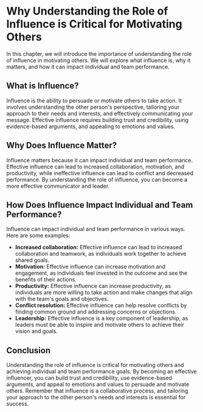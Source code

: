 # Why Understanding the Role of Influence is Critical for Motivating Others

In this chapter, we will introduce the importance of understanding the role of influence in motivating others. We will explore what influence is, why it matters, and how it can impact individual and team performance.

What is Influence?
------------------

Influence is the ability to persuade or motivate others to take action. It involves understanding the other person's perspective, tailoring your approach to their needs and interests, and effectively communicating your message. Effective influence requires building trust and credibility, using evidence-based arguments, and appealing to emotions and values.

Why Does Influence Matter?
--------------------------

Influence matters because it can impact individual and team performance. Effective influence can lead to increased collaboration, motivation, and productivity, while ineffective influence can lead to conflict and decreased performance. By understanding the role of influence, you can become a more effective communicator and leader.

How Does Influence Impact Individual and Team Performance?
----------------------------------------------------------

Influence can impact individual and team performance in various ways. Here are some examples:

* **Increased collaboration:** Effective influence can lead to increased collaboration and teamwork, as individuals work together to achieve shared goals.
* **Motivation:** Effective influence can increase motivation and engagement, as individuals feel invested in the outcome and see the benefits of their actions.
* **Productivity:** Effective influence can increase productivity, as individuals are more willing to take action and make changes that align with the team's goals and objectives.
* **Conflict resolution:** Effective influence can help resolve conflicts by finding common ground and addressing concerns or objections.
* **Leadership:** Effective influence is a key component of leadership, as leaders must be able to inspire and motivate others to achieve their vision and goals.

Conclusion
----------

Understanding the role of influence is critical for motivating others and achieving individual and team performance goals. By becoming an effective influencer, you can build trust and credibility, use evidence-based arguments, and appeal to emotions and values to persuade and motivate others. Remember that influence is a collaborative process, and tailoring your approach to the other person's needs and interests is essential for success.
